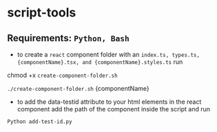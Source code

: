 # script-tools

## Requirements: `Python, Bash`

- to create a `react` component folder with an `index.ts, types.ts, {componentName}.tsx, and {componentName}.styles.ts` run 

chmod +x `create-component-folder.sh`

`./create-component-folder.sh` {componentName}

- to add the data-testid attribute to your html elements in the react component add the path of the component inside the script and run

`Python add-test-id.py`

  

